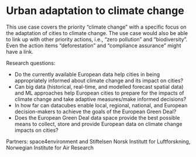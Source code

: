 # Urban adaptation to climate change


This use case covers the priority “climate change” with a specific focus on the adaptation of cities to climate change. The use case would also be able to link up with other priority actions, i.e., “zero pollution” and “biodiversity”. Even the action items “deforestation” and “compliance assurance” might have a link.

Research questions:

* Do the currently available European data help cities in being appropriately informed about climate change and its impact on cities?
* Can big data (historical, real-time, and modelled forecast spatial data) and ML approaches help European cities to prepare for the impacts of climate change and take adaptive measures/make informed decisions?
* In how far can datacubes enable local, regional, national, and European decision-makers to achieve the goals of the European Green Deal?
* Does the European Green Deal data space provide the best possible means to collect, store and provide European data on climate change impacts on cities?


Partners: space4environment and Stiftelsen Norsk Institutt for Luftforskning, Norwegian Institute for Air Research
